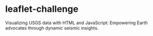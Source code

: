 # leaflet-challenge
Visualizing USGS data with HTML and JavaScript: Empowering Earth advocates through dynamic seismic insights.
